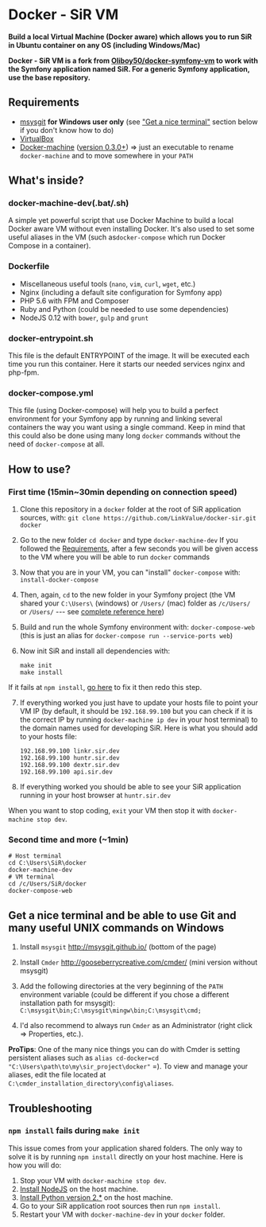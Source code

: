 Docker - SiR VM
===
**Build a local Virtual Machine (Docker aware) which allows you to run SiR in Ubuntu container on any OS (including Windows/Mac)**

**Docker - SiR VM is a fork from [Oliboy50/docker-symfony-vm](https://github.com/Oliboy50/docker-symfony-vm) to work with the Symfony application named SiR. For a generic Symfony application, use the base repository.**


## Requirements

 - [msysgit](https://msysgit.github.io/) **for Windows user only** (see ["Get a nice terminal"](#get-a-nice-terminal-and-be-able-to-use-git-and-many-useful-unix-commands-on-windows) section below if you don't know how to do)
 - [VirtualBox](https://www.virtualbox.org/wiki/Downloads) 
 - [Docker-machine](https://docs.docker.com/machine/#installation) ([version 0.3.0+](https://github.com/docker/machine/releases)) => just an executable to rename `docker-machine` and to move somewhere in your `PATH`


## What's inside?

### docker-machine-dev(.bat/.sh)
A simple yet powerful script that use Docker Machine to build a local Docker aware VM without even installing Docker. 
It's also used to set some useful aliases in the VM (such as`docker-compose` which run Docker Compose in a container).

### Dockerfile
 - Miscellaneous useful tools (`nano`, `vim`, `curl`, `wget`, etc.)
 - Nginx (including a default site configuration for Symfony app)
 - PHP 5.6 with FPM and Composer
 - Ruby and Python (could be needed to use some dependencies)
 - NodeJS 0.12 with `bower`, `gulp` and `grunt`

### docker-entrypoint.sh
This file is the default ENTRYPOINT of the image. It will be executed each time you run this container. Here it starts our needed services nginx and php-fpm.

### docker-compose.yml
This file (using Docker-compose) will help you to build a perfect environment for your Symfony app by running and linking several containers the way you want using a single command. 
Keep in mind that this could also be done using many long `docker` commands without the need of `docker-compose` at all.


## How to use?

### First time (15min~30min depending on connection speed)

 1. Clone this repository in a `docker` folder at the root of SiR application sources, with:
`git clone https://github.com/LinkValue/docker-sir.git docker`

 2. Go to the new folder `cd docker` and type `docker-machine-dev`
If you followed the [Requirements](#requirements), after a few seconds you will be given access to the VM where you will be able to run `docker` commands

 3. Now that you are in your VM, you can "install" `docker-compose` with: 
`install-docker-compose`
 
 4. Then, again, `cd` to the new folder in your Symfony project (the VM shared your `C:\Users\` (windows) or `/Users/` (mac) folder as `/c/Users/` or `/Users/` --- see [complete reference here](https://github.com/boot2docker/boot2docker#virtualbox-guest-additions)) 
 
 5. Build and run the whole Symfony environment with:
`docker-compose-web` 
(this is just an alias for `docker-compose run --service-ports web`)

 6. Now init SiR and install all dependencies with:

        make init
        make install
If it fails at `npm install`, [go here](#npm-install-fails-during-make-init) to fix it then redo this step.

 7. If everything worked you just have to update your hosts file to point your VM IP (by default, it should be `192.168.99.100` but you can check if it is the correct IP by running `docker-machine ip dev` in your host terminal) to the domain names used for developing SiR. Here is what you should add to your hosts file:

        192.168.99.100 linkr.sir.dev
        192.168.99.100 huntr.sir.dev
        192.168.99.100 dextr.sir.dev
        192.168.99.100 api.sir.dev

 8. If everything worked you should be able to see your SiR application running in your host browser at `huntr.sir.dev`

When you want to stop coding, `exit` your VM then stop it with `docker-machine stop dev`.

### Second time and more (~1min)

    # Host terminal
    cd C:\Users\SiR\docker
    docker-machine-dev
    # VM terminal
    cd /c/Users/SiR/docker
    docker-compose-web


## Get a nice terminal and be able to use Git and many useful UNIX commands on Windows

 1. Install `msysgit` http://msysgit.github.io/ (bottom of the page)

 2. Install `Cmder` http://gooseberrycreative.com/cmder/ (mini version without msysgit)

 3. Add the following directories at the very beginning of the `PATH` environment variable (could be different if you chose a different installation path for msysgit): 
`C:\msysgit\bin;C:\msysgit\mingw\bin;C:\msysgit\cmd;`

 4. I'd also recommend to always run `Cmder` as an Administrator (right click => Properties, etc.). 

**ProTips**: One of the many nice things you can do with Cmder is setting persistent aliases such as `alias cd-docker=cd "C:\Users\path\to\my\sir_project\docker"` =). To view and manage your aliases, edit the file located at `C:\cmder_installation_directory\config\aliases`.


## Troubleshooting

### `npm install` fails during `make init`
This issue comes from your application shared folders. The only way to solve it is by running `npm install` directly on your host machine. 
Here is how you will do:

 1. Stop your VM with `docker-machine stop dev`.
 1. [Install NodeJS](https://nodejs.org/download/) on the host machine.
 2. [Install Python version 2.*](https://www.python.org/downloads/) on the host machine.
 3. Go to your SiR application root sources then run `npm install`.
 4. Restart your VM with `docker-machine-dev` in your `docker` folder.

